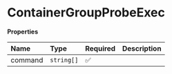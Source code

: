 # ContainerGroupProbeExec

**Properties**

| Name    | Type       | Required | Description |
| :------ | :--------- | :------- | :---------- |
| command | `string[]` | ✅       |             |
